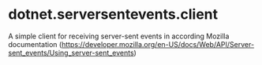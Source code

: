 # dotnet.serversentevents.client
A simple client for receiving server-sent events in according Mozilla documentation (https://developer.mozilla.org/en-US/docs/Web/API/Server-sent_events/Using_server-sent_events)
